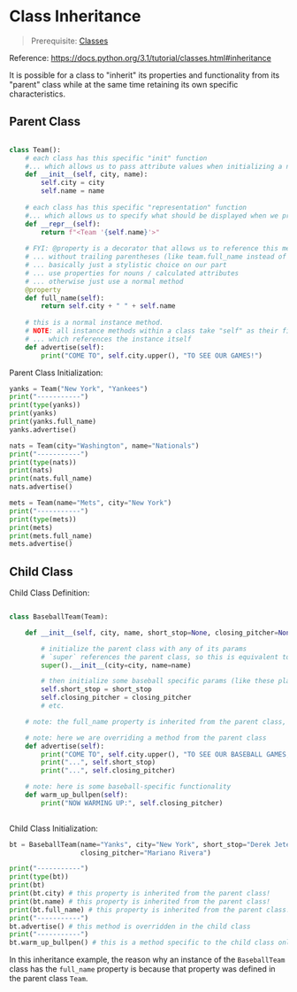 
# Class Inheritance

> Prerequisite: [Classes](classes.md)

Reference: https://docs.python.org/3.1/tutorial/classes.html#inheritance

It is possible for a class to "inherit" its properties and functionality from its "parent" class while at the same time retaining its own specific characteristics.

## Parent Class

```python

class Team():
    # each class has this specific "init" function 
    #... which allows us to pass attribute values when initializing a new member of that class
    def __init__(self, city, name):
        self.city = city
        self.name = name
 
    # each class has this specific "representation" function 
    #... which allows us to specify what should be displayed when we print this object
    def __repr__(self):
        return f"<Team '{self.name}'>"
 
    # FYI: @property is a decorator that allows us to reference this method
    # ... without trailing parentheses (like team.full_name instead of team.full_name())
    # ... basically just a stylistic choice on our part
    # ... use properties for nouns / calculated attributes
    # ... otherwise just use a normal method
    @property
    def full_name(self):
        return self.city + " " + self.name
 
    # this is a normal instance method. 
    # NOTE: all instance methods within a class take "self" as their first required parameter
    # ... which references the instance itself
    def advertise(self):
        print("COME TO", self.city.upper(), "TO SEE OUR GAMES!")

```

Parent Class Initialization:

```python
yanks = Team("New York", "Yankees")
print("-----------")
print(type(yanks))
print(yanks)
print(yanks.full_name)
yanks.advertise()

nats = Team(city="Washington", name="Nationals")
print("-----------")
print(type(nats))
print(nats)
print(nats.full_name)
nats.advertise()

mets = Team(name="Mets", city="New York")
print("-----------")
print(type(mets))
print(mets)
print(mets.full_name)
mets.advertise()
```

## Child Class

Child Class Definition:

```py

class BaseballTeam(Team):

    def __init__(self, city, name, short_stop=None, closing_pitcher=None):

        # initialize the parent class with any of its params
        # `super` references the parent class, so this is equivalent to: Team.__init__(self, city=city, name=name)
        super().__init__(city=city, name=name) 

        # then initialize some baseball specific params (like these players for example):
        self.short_stop = short_stop 
        self.closing_pitcher = closing_pitcher 
        # etc.

    # note: the full_name property is inherited from the parent class, and we can omit it here!

    # note: here we are overriding a method from the parent class
    def advertise(self):
        print("COME TO", self.city.upper(), "TO SEE OUR BASEBALL GAMES, INCLUDING:")
        print("...", self.short_stop)
        print("...", self.closing_pitcher)

    # note: here is some baseball-specific functionality
    def warm_up_bullpen(self):
        print("NOW WARMING UP:", self.closing_pitcher)
 

```

Child Class Initialization:

```py
bt = BaseballTeam(name="Yanks", city="New York", short_stop="Derek Jeter", 
                  closing_pitcher="Mariano Rivera")

print("-----------")
print(type(bt))
print(bt)
print(bt.city) # this property is inherited from the parent class!
print(bt.name) # this property is inherited from the parent class!
print(bt.full_name) # this property is inherited from the parent class!
print("-----------")
bt.advertise() # this method is overridden in the child class
print("-----------")
bt.warm_up_bullpen() # this is a method specific to the child class only
```


In this inheritance example, the reason why an instance of the `BaseballTeam` class has the `full_name` property is because that property was defined in the parent class `Team`.
